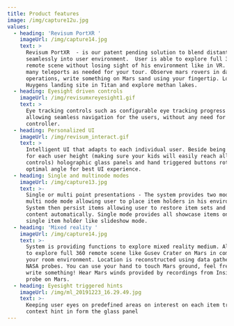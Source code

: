 ```yaml
---
title: Product features
image: /img/capture12u.jpg
values:
  - heading: 'Revisum PortXR '
    imageUrl: /img/capture14.jpg
    text: >
      Revisum PortXR  - is our patent pending solution to blend distant reality
      seamlessly into user environment.  User is able to explore full 360 degree
      remote scene without losing sight of his environment like in VR. Drop as
      many teleports as needed for your tour. Observe mars rovers in daily
      operations, write something on Mars sand using your fingertip. Look around
      Huygens landing site in Titan and explore methan lakes. 
  - heading: Eyesight driven controls
    imageUrl: /img/revisumxreyesight1.gif
    text: >
      Eye tracking controls such as configurable eye tracking progress bars
      allowing seamless navigation for the users, without any need for
      controller. 
  - heading: Personalized UI
    imageUrl: /img/revisum_interact.gif
    text: >
      Intelligent UI that adapts to each individual user. Beside being optimized
      for each user height (making sure your kids will easily reach all item
      controls) holographic glass panels and hand triggered buttons rotate for
      optimal angle for best UI experience.
  - heading: Single and multinode modes
    imageUrl: /img/capture13.jpg
    text: >-
      Single or multi point presentations - The system provides two modes -
      multi node mode allowing user to place item holders in his environment.
      System then persist items allowing user to restore item sets and navigate
      content automatically. Single mode provides all showcase items on the
      single item holder like slideshow mode. 
  - heading: 'Mixed reality '
    imageUrl: /img/capture14.jpg
    text: >-
      System is providing functions to explore mixed reality medium. Allows user
      to explore full 360 remote scene like Gusev Crater on Mars in comfort of
      your room environment. Location is reconstructed using data gathered from
      NASA probes. You can use your hand to touch Mars ground, feel free to
      write something! Hear Mars winds provided by recordings from Insight NASA
      probe on Mars.
  - heading: Eyesight triggered hints
    imageUrl: /img/ml_20191223_16.29.49.jpg
    text: >-
      Keeping user eyes on predefined areas on interest on each item triggers
      context hint in form the glass panel
---
```


